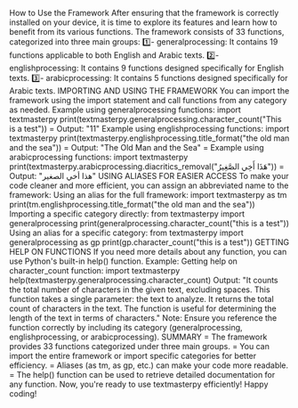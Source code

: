 How to Use the Framework
After ensuring that the framework is correctly installed on your device, it is time to explore its features and learn how to benefit from its various functions.
The framework consists of 33 functions, categorized into three main groups:
1️⃣- generalprocessing: It contains 19 functions applicable to both English and Arabic texts.
2️⃣- englishprocessing: It contains 9 functions designed specifically for English texts.
3️⃣- arabicprocessing: It contains 5 functions designed specifically for Arabic texts.
IMPORTING AND USING THE FRAMEWORK
You can import the framework using the import statement and call functions from any category as needed.
Example using generalprocessing functions:
import textmasterpy
print(textmasterpy.generalprocessing.character_count("This is a test"))
= Output: "11"
Example using englishprocessing functions:
import textmasterpy
print(textmasterpy.englishprocessing.title_format("the old man and the sea"))
= Output: "The Old Man and the Sea"
= Example using arabicprocessing functions:
import textmasterpy
print(textmasterpy.arabicprocessing.diacritics_removal("هَذَا أَخِي الصَّغِيرُ"))
= Output: "هذا أخي الصغير"
USING ALIASES FOR EASIER ACCESS
To make your code cleaner and more efficient, you can assign an abbreviated name to the framework:
Using an alias for the full framework:
import textmasterpy as tm
print(tm.englishprocessing.title_format("the old man and the sea"))
Importing a specific category directly:
from textmasterpy import generalprocessing
print(generalprocessing.character_count("this is a test"))
Using an alias for a specific category:
from textmasterpy import generalprocessing as gp
print(gp.character_count("this is a test"))
GETTING HELP ON FUNCTIONS
If you need more details about any function, you can use Python's built-in help() function.
Example: Getting help on character_count function:
import textmasterpy
help(textmasterpy.generalprocessing.character_count)
Output:
"It counts the total number of characters in the given text, excluding spaces. 
This function takes a single parameter: the text to analyze. 
It returns the total count of characters in the text. 
The function is useful for determining the length of the text in terms of characters."
Note: 
Ensure you reference the function correctly by including its category (generalprocessing, englishprocessing, or arabicprocessing).
 SUMMARY
= The framework provides 33 functions categorized under three main groups.
= You can import the entire framework or import specific categories for better efficiency.
= Aliases (as tm, as gp, etc.) can make your code more readable.
= The help() function can be used to retrieve detailed documentation for any function.
Now, you're ready to use textmasterpy efficiently! Happy coding!